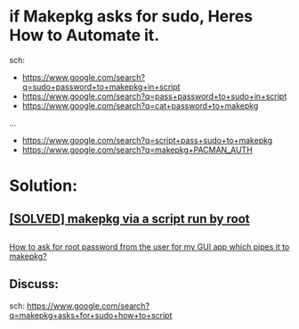 # if Makepkg asks for sudo, Heres How to Automate it.
sch:
- https://www.google.com/search?q=sudo+password+to+makepkg+in+script
- https://www.google.com/search?q=pass+password+to+sudo+in+script
- https://www.google.com/search?q=cat+password+to+makepkg

...
- https://www.google.com/search?q=script+pass+sudo+to+makepkg
- https://www.google.com/search?q=makepkg+PACMAN_AUTH

# Solution:

## [[SOLVED] makepkg via a script run by root](https://bbs.archlinux.org/viewtopic.php?id=251411)

##
[How to ask for root password from the user for my GUI app which pipes it to makepkg?](https://unix.stackexchange.com/questions/768977/how-to-ask-for-root-password-from-the-user-for-my-gui-app-which-pipes-it-to-make)


## Discuss:
sch: https://www.google.com/search?q=makepkg+asks+for+sudo+how+to+script
